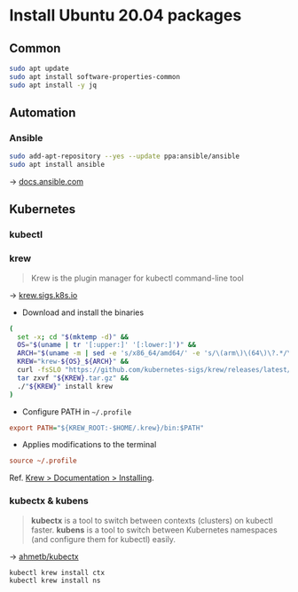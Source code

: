 # Install Ubuntu 20.04 packages

## Common

```bash
sudo apt update
sudo apt install software-properties-common
sudo apt install -y jq
```

## Automation

### Ansible

```bash
sudo add-apt-repository --yes --update ppa:ansible/ansible
sudo apt install ansible
```

→ [docs.ansible.com](https://docs.ansible.com/ansible/latest/installation_guide/installation_distros.html#installing-ansible-on-ubuntu)

## Kubernetes

### kubectl

### krew

> Krew is the plugin manager for kubectl command-line tool

→ [krew.sigs.k8s.io](https://krew.sigs.k8s.io/)

- Download and install the binaries

```bash
(
  set -x; cd "$(mktemp -d)" &&
  OS="$(uname | tr '[:upper:]' '[:lower:]')" &&
  ARCH="$(uname -m | sed -e 's/x86_64/amd64/' -e 's/\(arm\)\(64\)\?.*/\1\2/' -e 's/aarch64$/arm64/')" &&
  KREW="krew-${OS}_${ARCH}" &&
  curl -fsSLO "https://github.com/kubernetes-sigs/krew/releases/latest/download/${KREW}.tar.gz" &&
  tar zxvf "${KREW}.tar.gz" &&
  ./"${KREW}" install krew
)
```

- Configure PATH in `~/.profile`

```ini
export PATH="${KREW_ROOT:-$HOME/.krew}/bin:$PATH"
```

- Applies modifications to the terminal

```ini
source ~/.profile
```

Ref. [Krew > Documentation > Installing](https://krew.sigs.k8s.io/docs/user-guide/setup/install/).

### kubectx & kubens

> **kubectx** is a tool to switch between contexts (clusters) on kubectl faster. **kubens** is a tool to switch between Kubernetes namespaces (and configure them for kubectl) easily.

→ [ahmetb/kubectx](https://github.com/ahmetb/kubectx)

```bash
kubectl krew install ctx
kubectl krew install ns
```
